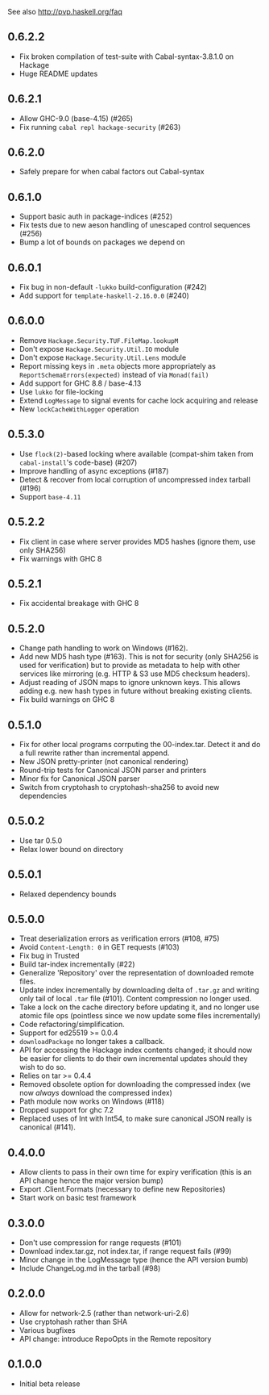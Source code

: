 See also http://pvp.haskell.org/faq

0.6.2.2
-------

* Fix broken compilation of test-suite with Cabal-syntax-3.8.1.0 on Hackage
* Huge README updates

0.6.2.1
-------

* Allow GHC-9.0 (base-4.15) (#265)
* Fix running `cabal repl hackage-security` (#263)

0.6.2.0
-------

* Safely prepare for when cabal factors out Cabal-syntax

0.6.1.0
-------

* Support basic auth in package-indices (#252)
* Fix tests due to new aeson handling of unescaped control sequences (#256)
* Bump a lot of bounds on packages we depend on

0.6.0.1
-------

* Fix bug in non-default `-lukko` build-configuration (#242)
* Add support for `template-haskell-2.16.0.0` (#240)

0.6.0.0
-------

* Remove `Hackage.Security.TUF.FileMap.lookupM`
* Don't expose `Hackage.Security.Util.IO` module
* Don't expose `Hackage.Security.Util.Lens` module
* Report missing keys in `.meta` objects more appropriately as
  `ReportSchemaErrors(expected)` instead of via `Monad(fail)`
* Add support for GHC 8.8 / base-4.13
* Use `lukko` for file-locking
* Extend `LogMessage` to signal events for cache lock acquiring and release
* New `lockCacheWithLogger` operation

0.5.3.0
-------

* Use `flock(2)`-based locking where available
  (compat-shim taken from `cabal-install`'s code-base) (#207)
* Improve handling of async exceptions (#187)
* Detect & recover from local corruption of uncompressed index tarball (#196)
* Support `base-4.11`

0.5.2.2
-------

* Fix client in case where server provides MD5 hashes
  (ignore them, use only SHA256)
* Fix warnings with GHC 8

0.5.2.1
-------

* Fix accidental breakage with GHC 8

0.5.2.0
-------

* Change path handling to work on Windows (#162).
* Add new MD5 hash type (#163). This is not for security (only SHA256 is
  used for verification) but to provide as metadata to help with other
  services like mirroring (e.g. HTTP & S3 use MD5 checksum headers).
* Adjust reading of JSON maps to ignore unknown keys. This allows adding
  e.g. new hash types in future without breaking existing clients.
* Fix build warnings on GHC 8


0.5.1.0
-------

* Fix for other local programs corrputing the 00-index.tar. Detect it
  and do a full rewrite rather than incremental append.
* New JSON pretty-printer (not canonical rendering)
* Round-trip tests for Canonical JSON parser and printers
* Minor fix for Canonical JSON parser
* Switch from cryptohash to cryptohash-sha256 to avoid new dependencies

0.5.0.2
-------
* Use tar 0.5.0
* Relax lower bound on directory

0.5.0.1
-------
* Relaxed dependency bounds

0.5.0.0
-------
* Treat deserialization errors as verification errors (#108, #75)
* Avoid `Content-Length: 0` in GET requests (#103)
* Fix bug in Trusted
* Build tar-index incrementally (#22)
* Generalize 'Repository' over the representation of downloaded remote files.
* Update index incrementally by downloading delta of `.tar.gz` and writing only
  tail of local `.tar` file (#101). Content compression no longer used.
* Take a lock on the cache directory before updating it, and no longer use
  atomic file ops (pointless since we now update some files incrementally)
* Code refactoring/simplification.
* Support for ed25519 >= 0.0.4
* `downloadPackage` no longer takes a callback.
* API for accessing the Hackage index contents changed; it should now be
  easier for clients to do their own incremental updates should they wish
  to do so.
* Relies on tar >= 0.4.4
* Removed obsolete option for downloading the compressed index (we now _always_
  download the compressed index)
* Path module now works on Windows (#118)
* Dropped support for ghc 7.2
* Replaced uses of Int with Int54, to make sure canonical JSON really is
  canonical (#141).

0.4.0.0
-------
* Allow clients to pass in their own time for expiry verification
  (this is an API change hence the major version bump)
* Export .Client.Formats (necessary to define new Repositories)
* Start work on basic test framework

0.3.0.0
-------
* Don't use compression for range requests (#101)
* Download index.tar.gz, not index.tar, if range request fails (#99)
* Minor change in the LogMessage type (hence the API version bumb)
* Include ChangeLog.md in the tarball (#98)

0.2.0.0
-------
* Allow for network-2.5 (rather than network-uri-2.6)
* Use cryptohash rather than SHA
* Various bugfixes
* API change: introduce RepoOpts in the Remote repository

0.1.0.0
-------
* Initial beta release

